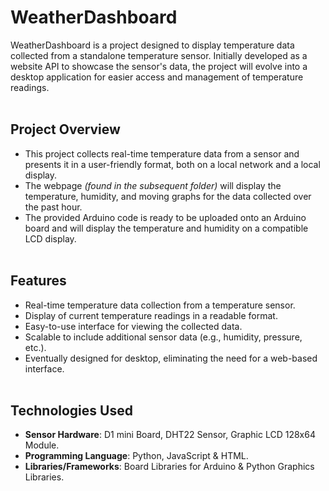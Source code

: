 # WeatherDashboard
WeatherDashboard is a project designed to display temperature data collected from a standalone temperature sensor. Initially developed as a website API to showcase the sensor's data, the project will evolve into a desktop application for easier access and management of temperature readings.<br/><br/>


## Project Overview
- This project collects real-time temperature data from a sensor and presents it in a user-friendly format, both on a local network and a local display.
- The webpage *(found in the subsequent folder)* will display the temperature, humidity, and moving graphs for the data collected over the past hour.
- The provided Arduino code is ready to be uploaded onto an Arduino board and will display the temperature and humidity on a compatible LCD display.<br/><br/>


## Features
- Real-time temperature data collection from a temperature sensor.
- Display of current temperature readings in a readable format.
- Easy-to-use interface for viewing the collected data.
- Scalable to include additional sensor data (e.g., humidity, pressure, etc.).
- Eventually designed for desktop, eliminating the need for a web-based interface.<br/><br/>


## Technologies Used
- **Sensor Hardware**: D1 mini Board, DHT22 Sensor, Graphic LCD 128x64 Module.
- **Programming Language**: Python, JavaScript & HTML.
- **Libraries/Frameworks**: Board Libraries for Arduino & Python Graphics Libraries.
